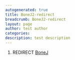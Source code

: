 ```yaml
---
autogenerated: true
title: BoneJ2-redirect
breadcrumb: BoneJ2-redirect
layout: page
author: test author
categories: 
description: test description
---
```


1.  REDIRECT [BoneJ](BoneJ "wikilink")
